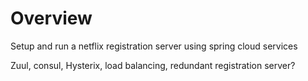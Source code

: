 # Overview
Setup and run a netflix registration server using spring cloud services


Zuul, consul, Hysterix, load balancing, redundant registration server?